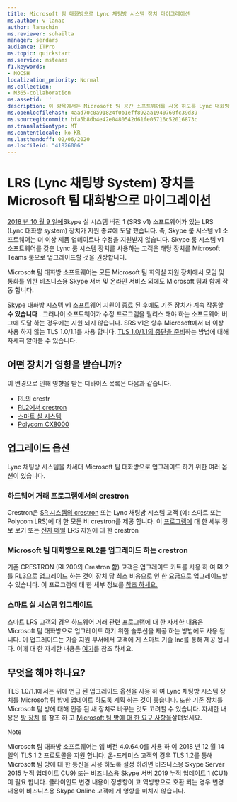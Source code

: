 ```yaml
---
title: Microsoft 팀 대화방으로 Lync 채팅방 시스템 장치 마이그레이션
ms.author: v-lanac
author: lanachin
ms.reviewer: sohailta
manager: serdars
audience: ITPro
ms.topic: quickstart
ms.service: msteams
f1.keywords:
- NOCSH
localization_priority: Normal
ms.collection:
- M365-collaboration
ms.assetid: ''
description: 이 항목에서는 Microsoft 팀 공간 소프트웨어를 사용 하도록 Lync 대화방 시스템 장치를 마이그레이션하는 방법을 알아봅니다.
ms.openlocfilehash: 4aad70c0a91824f0b1eff892aa1940760fc39d39
ms.sourcegitcommit: bfa5b8db4e42e0480542d61fe05716c52016873c
ms.translationtype: MT
ms.contentlocale: ko-KR
ms.lasthandoff: 02/06/2020
ms.locfileid: "41826006"
---
```

# <a name="migrate-lync-room-system-lrs-devices-to-microsoft-teams-rooms"></a>LRS (Lync 채팅방 System) 장치를 Microsoft 팀 대화방으로 마이그레이션

[2018 년 10 월 9 일에](https://support.microsoft.com/help/4043450/products-reaching-end-of-support-for-2018)Skype 실 시스템 버전 1 (SRS v1) 소프트웨어가 있는 LRS (Lync 대화방 system) 장치가 지원 종료에 도달 했습니다. 즉, Skype 룸 시스템 v1 소프트웨어는 더 이상 제품 업데이트나 수정을 지원받지 않습니다. Skype 룸 시스템 v1 소프트웨어를 갖춘 Lync 룸 시스템 장치를 사용하는 고객은 해당 장치를 Microsoft Teams 룸으로 업그레이드할 것을 권장합니다.

Microsoft 팀 대화방 소프트웨어는 모든 Microsoft 팀 회의실 지원 장치에서 모임 및 통화를 위한 비즈니스용 Skype 서버 및 온라인 서비스 외에도 Microsoft 팀과 함께 작동 합니다.

Skype 대화방 시스템 v1 소프트웨어 지원이 종료 된 후에도 기존 장치가 계속 작동할 **수 있습니다** . 그러나이 소프트웨어가 수정 프로그램을 릴리스 해야 하는 소프트웨어 버그에 도달 하는 경우에는 지원 되지 않습니다. SRS v1은 향후 Microsoft에서 더 이상 사용 하지 않는 TLS 1.0/1.1를 사용 합니다. [TLS 1.0/1.1의 중단을 준비](https://techcommunity.microsoft.com/t5/Skype-for-Business-Blog/Preparing-for-TLS-1-0-1-1-Deprecation-O365-Skype-for-Business/bc-p/223608)하는 방법에 대해 자세히 알아볼 수 있습니다. 

## <a name="which-devices-are-affected"></a>어떤 장치가 영향을 받습니까?

이 변경으로 인해 영향을 받는 디바이스 목록은 다음과 같습니다.

- RL의 crestr
- [RL2에서 crestron](https://www.crestron.com/Products/Featured-Solutions/Crestron-RL-2)
- [스마트 실 시스템](https://support.smarttech.com/en/hardware/room-systems-skype)
- [Polycom CX8000](http://www.polycom.com/products-services/products-for-microsoft/skype-for-business/cx8000.html)

## <a name="upgrade-options"></a>업그레이드 옵션

Lync 채팅방 시스템을 차세대 Microsoft 팀 대화방으로 업그레이드 하기 위한 여러 옵션이 있습니다.

### <a name="crestron-hardware-trade-in-program"></a>하드웨어 거래 프로그램에서의 crestron

Crestron은 [SR 시스템의 crestron](https://www.crestron.com/products/featured-solutions/crestron-sr) 또는 Lync 채팅방 시스템 고객 (예: 스마트 또는 Polycom LRS)에 대 한 모든 비 crestron를 제공 합니다. 이 [프로그램에](https://support.crestron.com/app/answers/answer_view/a_id/1000220) 대 한 세부 정보 보기 또는 <!-- For details, -->[전자 메일](mailto:lrsupgrade@crestron.com) LRS 지원에 대 한 crestron  

### <a name="crestron-rl2-upgrade-to-microsoft-teams-rooms"></a>Microsoft 팀 대화방으로 RL2를 업그레이드 하는 crestron

기존 CRESTRON (RL200의 Crestron 함) 고객은 업그레이드 키트를 사용 하 여 RL2를 RL3으로 업그레이드 하는 것이 장치 당 최소 비용으로 인 한 요금으로 업그레이드할 수 있습니다. 이 프로그램에 대 한 세부 정보를 [참조 하세요.](https://crestron.com/Products/Workspace-Solutions/Unified-Communications/Crestron-RL-2/CCS-UC-250-KIT)

### <a name="smart-room-systems-upgrade"></a>스마트 실 시스템 업그레이드

스마트 LRS 고객의 경우 하드웨어 거래 관련 프로그램에 대 한 자세한 내용은 Microsoft 팀 대화방으로 업그레이드 하기 위한 솔루션을 제공 하는 방법에도 사용 됩니다. 이 업그레이드는 기술 지원 부서에서 고객에 게 스마트 기술 Inc를 통해 제공 됩니다. 이에 대 한 자세한 내용은 [여기](https://support.smarttech.com/docs/hardware/room-systems-skype/srs-skype-v2/en/about/default.cshtml)를 참조 하세요.


## <a name="what-should-you-do"></a>무엇을 해야 하나요?

TLS 1.0/1.1에서는 위에 언급 된 업그레이드 옵션을 사용 하 여 Lync 채팅방 시스템 장치를 Microsoft 팀 방에 업데이트 하도록 계획 하는 것이 좋습니다. 또한 기존 장치를 Microsoft 팀 방에 대해 인증 된 새 장치로 바꾸는 것도 고려할 수 있습니다. 자세한 내용은 [방 장치](https://aka.ms/roomdevices) 를 참조 하 고 [Microsoft 팀 방에 대 한 요구 사항을](https://docs.microsoft.com/skypeforbusiness/plan-your-deployment/clients-and-devices/requirements)살펴보세요.  


> [!NOTE]
> Microsoft 팀 대화방 소프트웨어는 앱 버전 4.0.64.0를 사용 하 여 2018 년 12 월 14 일의 TLS 1.2 프로토콜을 지원 합니다. 온-프레미스 고객의 경우 TLS 1.2를 통해 Microsoft 팀 방에 대 한 통신을 사용 하도록 설정 하려면 비즈니스용 Skype Server 2015 누적 업데이트 CU9) 또는 비즈니스용 Skype 서버 2019 누적 업데이트 1 (CU1)이 필요 합니다. 클라이언트 변경 내용이 정방향이 고 역방향으로 호환 되는 경우 변경 내용이 비즈니스용 Skype Online 고객에 게 영향을 미치지 않습니다.
